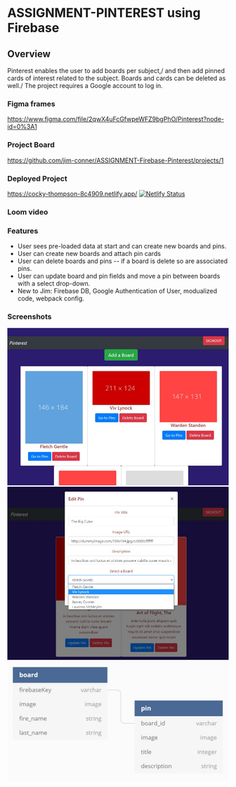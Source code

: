 # ASSIGNMENT-PINTEREST using Firebase

## Overview 
Pinterest enables the user to add boards per subject,/
and then add pinned cards of interest related to the subject.
Boards and cards can be deleted as well./
The project requires a Google account to log in.


### Figma frames
https://www.figma.com/file/2qwX4uFcGfwpeWFZ9bgPhO/Pinterest?node-id=0%3A1

### Project Board
https://github.com/jim-conner/ASSIGNMENT-Firebase-Pinterest/projects/1

### Deployed Project
https://cocky-thompson-8c4909.netlify.app/ [![Netlify Status](https://api.netlify.com/api/v1/badges/0984cab0-32f6-46d7-ba14-ce3cb4e50244/deploy-status)](https://app.netlify.com/sites/cocky-thompson-8c4909/deploys)
### Loom video


### Features
- User sees pre-loaded data at start and can create new boards and pins.
- User can create new boards and attach pin cards
- User can delete boards and pins -- if a board is delete so are associated pins.
- User can update board and pin fields and move a pin between boards with a select drop-down.
- New to Jim: Firebase DB, Google Authentication of User, modualized code, webpack config.

### Screenshots
![Pinterest start](https://github.com/jim-conner/ASSIGNMENT-Firebase-Pinterest/blob/main/Pinterest%20screenshot%201.jpg)
![Pinterest updat pin](https://github.com/jim-conner/ASSIGNMENT-Firebase-Pinterest/blob/main/Pinterest%20screenshot%202.jpg)
![Pinterest ERD](https://github.com/jim-conner/ASSIGNMENT-Firebase-Pinterest/blob/main/Pinterest%20screenshot%20erd.jpg)
